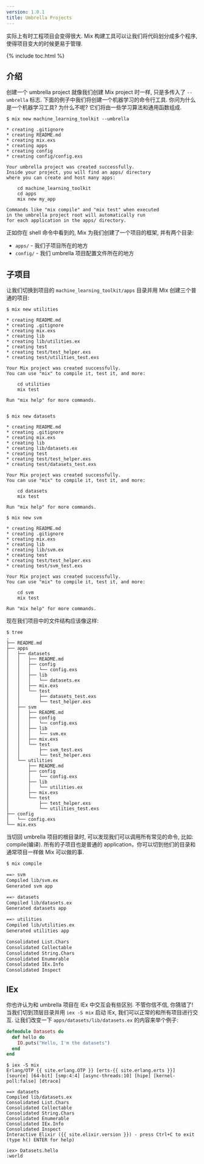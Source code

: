 ```yaml
---
version: 1.0.1
title: Umbrella Projects
---
```


实际上有时工程项目会变得很大. Mix 构建工具可以让我们将代码划分成多个程序, 使得项目变大的时候更易于管理.

{% include toc.html %}

## 介绍

创建一个 umbrella project 就像我们创建 Mix project 时一样, 只是多传入了 `--umbrella` 标志. 下面的例子中我们将创建一个机器学习的命令行工具. 你问为什么是一个机器学习工具? 为什么不呢? 它们将由一些学习算法和通用函数组成.

```shell
$ mix new machine_learning_toolkit --umbrella

* creating .gitignore
* creating README.md
* creating mix.exs
* creating apps
* creating config
* creating config/config.exs

Your umbrella project was created successfully.
Inside your project, you will find an apps/ directory
where you can create and host many apps:

    cd machine_learning_toolkit
    cd apps
    mix new my_app

Commands like "mix compile" and "mix test" when executed
in the umbrella project root will automatically run
for each application in the apps/ directory.
```

正如你在 shell 命令中看到的, Mix 为我们创建了一个项目的框架, 并有两个目录:

  - `apps/` - 我们子项目所在的地方
  - `config/` - 我们 umbrella 项目配置文件所在的地方


## 子项目

让我们切换到项目的 `machine_learning_toolkit/apps` 目录并用 Mix 创建三个普通的项目:

```shell
$ mix new utilities

* creating README.md
* creating .gitignore
* creating mix.exs
* creating lib
* creating lib/utilities.ex
* creating test
* creating test/test_helper.exs
* creating test/utilities_test.exs

Your Mix project was created successfully.
You can use "mix" to compile it, test it, and more:

    cd utilities
    mix test

Run "mix help" for more commands.


$ mix new datasets

* creating README.md
* creating .gitignore
* creating mix.exs
* creating lib
* creating lib/datasets.ex
* creating test
* creating test/test_helper.exs
* creating test/datasets_test.exs

Your Mix project was created successfully.
You can use "mix" to compile it, test it, and more:

    cd datasets
    mix test

Run "mix help" for more commands.

$ mix new svm

* creating README.md
* creating .gitignore
* creating mix.exs
* creating lib
* creating lib/svm.ex
* creating test
* creating test/test_helper.exs
* creating test/svm_test.exs

Your Mix project was created successfully.
You can use "mix" to compile it, test it, and more:

    cd svm
    mix test

Run "mix help" for more commands.
```

现在我们项目中的文件结构应该像这样:

```shell
$ tree
.
├── README.md
├── apps
│   ├── datasets
│   │   ├── README.md
│   │   ├── config
│   │   │   └── config.exs
│   │   ├── lib
│   │   │   └── datasets.ex
│   │   ├── mix.exs
│   │   └── test
│   │       ├── datasets_test.exs
│   │       └── test_helper.exs
│   ├── svm
│   │   ├── README.md
│   │   ├── config
│   │   │   └── config.exs
│   │   ├── lib
│   │   │   └── svm.ex
│   │   ├── mix.exs
│   │   └── test
│   │       ├── svm_test.exs
│   │       └── test_helper.exs
│   └── utilities
│       ├── README.md
│       ├── config
│       │   └── config.exs
│       ├── lib
│       │   └── utilities.ex
│       ├── mix.exs
│       └── test
│           ├── test_helper.exs
│           └── utilities_test.exs
├── config
│   └── config.exs
└── mix.exs
```

当切回 umbrella 项目的根目录时, 可以发现我们可以调用所有常见的命令, 比如: compile(编译). 所有的子项目也是普通的 application，你可以切到他们的目录和通常项目一样做 Mix 可以做的事.

```bash
$ mix compile

==> svm
Compiled lib/svm.ex
Generated svm app

==> datasets
Compiled lib/datasets.ex
Generated datasets app

==> utilities
Compiled lib/utilities.ex
Generated utilities app

Consolidated List.Chars
Consolidated Collectable
Consolidated String.Chars
Consolidated Enumerable
Consolidated IEx.Info
Consolidated Inspect
```

## IEx

你也许认为和 umbrella 项目在 IEx 中交互会有些区别. 不管你信不信, 你猜错了! 当我们切到顶层目录并用 `iex -S mix` 启动 IEx, 我们可以正常的和所有项目进行交互. 让我们改变一下 `apps/datasets/lib/datasets.ex` 的内容来举个例子:

```elixir
defmodule Datasets do
  def hello do
    IO.puts("Hello, I'm the datasets")
  end
end
```

```shell
$ iex -S mix
Erlang/OTP {{ site.erlang.OTP }} [erts-{{ site.erlang.erts }}] [source] [64-bit] [smp:4:4] [async-threads:10] [hipe] [kernel-poll:false] [dtrace]

==> datasets
Compiled lib/datasets.ex
Consolidated List.Chars
Consolidated Collectable
Consolidated String.Chars
Consolidated Enumerable
Consolidated IEx.Info
Consolidated Inspect
Interactive Elixir ({{ site.elixir.version }}) - press Ctrl+C to exit (type h() ENTER for help)

iex> Datasets.hello
:world
```






